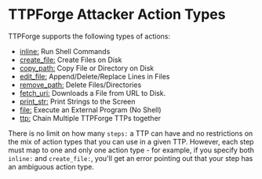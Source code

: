 # TTPForge Attacker Action Types

TTPForge supports the following types of actions:

- [inline:](actions/inline.md) Run Shell Commands
- [create_file:](actions/create_file.md) Create Files on Disk
- [copy_path:](actions/copy_path.md) Copy File or Directory on Disk
- [edit_file:](actions/edit_file.md) Append/Delete/Replace Lines in Files
- [remove_path:](actions/remove_path.md) Delete Files/Directories
- [fetch_uri:](actions/fetch_uri.md) Downloads a File from URL to Disk.
- [print_str:](actions/print_str.md) Print Strings to the Screen
- [file:](actions/file.md) Execute an External Program (No Shell)
- [ttp:](chaining.md) Chain Multiple TTPForge TTPs together

There is no limit on how many `steps:` a TTP can have and no restrictions on the
mix of action types that you can use in a given TTP. However, each step must map
to one and only one action type - for example, if you specify both `inline:` and
`create_file:`, you'll get an error pointing out that your step has an ambiguous
action type.

